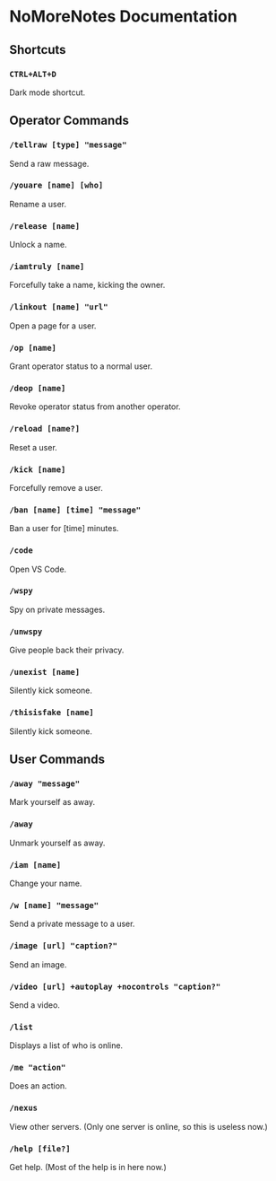 # NoMoreNotes Documentation

## Shortcuts

### `CTRL+ALT+D`
Dark mode shortcut.

## Operator Commands

### `/tellraw [type] "message"`
Send a raw message.

### `/youare [name] [who]`
Rename a user.

### `/release [name]`
Unlock a name.

### `/iamtruly [name]`
Forcefully take a name, kicking the owner.

### `/linkout [name] "url"`
Open a page for a user.

### `/op [name]`
Grant operator status to a normal user.

### `/deop [name]`
Revoke operator status from another operator.

### `/reload [name?]`
Reset a user.

### `/kick [name]`
Forcefully remove a user.

### `/ban [name] [time] "message"`
Ban a user for [time] minutes.

### `/code`
Open VS Code.

### `/wspy`
Spy on private messages.

### `/unwspy`
Give people back their privacy.

### `/unexist [name]`
Silently kick someone.

### `/thisisfake [name]`
Silently kick someone.

## User Commands

### `/away "message"`
Mark yourself as away.

### `/away`
Unmark yourself as away.

### `/iam [name]`
Change your name.

### `/w [name] "message"`
Send a private message to a user.

### `/image [url] "caption?"`
Send an image.

### `/video [url] +autoplay +nocontrols "caption?"`
Send a video.

### `/list`
Displays a list of who is online.

### `/me "action"`
Does an action.

### `/nexus`
View other servers. (Only one server is online, so this is useless now.)

### `/help [file?]`
Get help. (Most of the help is in here now.)
